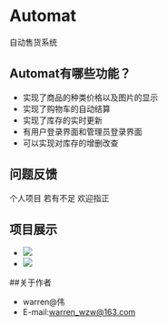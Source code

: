 
# Automat
自动售货系统

## Automat有哪些功能？
 
* 实现了商品的种类价格以及图片的显示
* 实现了购物车的自动结算
* 实现了库存的实时更新
* 有用户登录界面和管理员登录界面
* 可以实现对库存的增删改查
 

## 问题反馈
个人项目 若有不足 欢迎指正
 

## 项目展示
* ![](automat1.png)
* ![](automat2.png)
 

##关于作者
* warren@伟
* E-mail:warren_wzw@163.com